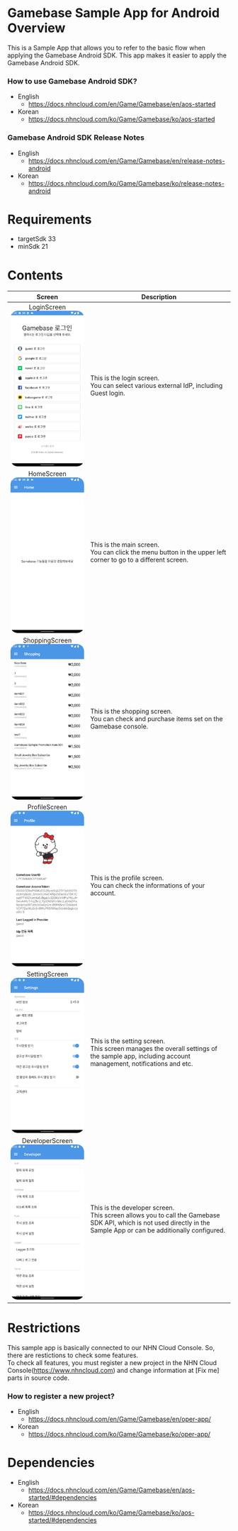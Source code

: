 # Gamebase Sample App for Android Overview
This is a Sample App that allows you to refer to the basic flow when applying the Gamebase Android SDK. This app makes it easier to apply the Gamebase Android SDK.

### How to use Gamebase Android SDK?
* English
    * https://docs.nhncloud.com/en/Game/Gamebase/en/aos-started
* Korean    
    * https://docs.nhncloud.com/ko/Game/Gamebase/ko/aos-started

### Gamebase Android SDK Release Notes
* English
    * https://docs.nhncloud.com/en/Game/Gamebase/en/release-notes-android
* Korean    
    * https://docs.nhncloud.com/ko/Game/Gamebase/ko/release-notes-android

# Requirements
* targetSdk 33
* minSdk 21

# Contents
| Screen | Description |
| --- | --- |
| <center>LoginScreen<br><img src="./Images/LoginScreen.png" width="300"></center> | This is the login screen.<br>You can select various external IdP, including Guest login. |
| <center>HomeScreen<br><img src="./Images/HomeScreen.png" width="300"></center> | This is the main screen.<br>You can click the menu button in the upper left corner to go to a different screen. |
| <center>ShoppingScreen<br><img src="./Images/ShoppingScreen.png" width="300"></center> | This is the shopping screen.<br>You can check and purchase items set on the Gamebase console. |
| <center>ProfileScreen<br><img src="./Images/ProfileScreen.png" width="300"></center>| This is the profile screen.<br>You can check the informations of your account. |
| <center>SettingScreen<br><img src="./Images/SettingScreen.png" width="300"></center> | This is the setting screen.<br>This screen manages the overall settings of the sample app, including account management, notifications and etc.  |
| <center>DeveloperScreen<br><img src="./Images/DeveloperScreen.png" width="300"><center> | This is the developer screen.<br>This screen allows you to call the Gamebase SDK API, which is not used directly in the Sample App or can be additionally configured.  |

# Restrictions
This sample app is basically connected to our NHN Cloud Console. So, there are restictions to check some features.<br>To check all features, you must register a new project in the NHN Cloud Console(https://www.nhncloud.com) and change information at [Fix me] parts in source code.

### How to register a new project?
* English
    * https://docs.nhncloud.com/en/Game/Gamebase/en/oper-app/
* Korean
    * https://docs.nhncloud.com/ko/Game/Gamebase/ko/oper-app/

# Dependencies
* English
    * https://docs.nhncloud.com/en/Game/Gamebase/en/aos-started/#dependencies
* Korean
    * https://docs.nhncloud.com/ko/Game/Gamebase/ko/aos-started/#dependencies
